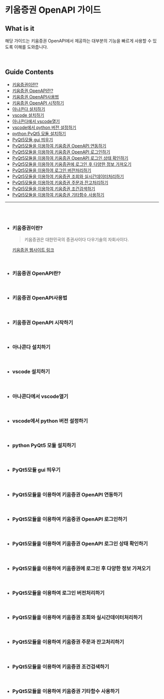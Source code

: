 # 키움증권 OpenAPI 가이드

## What is it

해당 가이드는 키움증권 OpenAPI에서 제공하는 대부분의 기능을 빠르게 사용할 수 있도록
이해를 도와줍니다.

<br>

## Guide Contents

+ [키움증권이란?](#키움증권이란)
+ [키움증권 OpenAPI란?](#키움증권-openapi란)
+ [키움증권 OpenAPI사용법](#키움증권-openapi사용법)
+ [키움증권 OpenAPI 시작하기](#키움증권-openapi-시작하기)
+ [아나콘다 설치하기](#아나콘다-설치하기)
+ [vscode 설치하기](#vscode-설치하기)
+ [아나콘다에서 vscode열기](#아나콘다에서-vscode열기)
+ [vscode에서 python 버전 설정하기](#vscode에서-python-버전-설정하기)
+ [python PyQt5 모듈 설치하기](#python-pyqt5-모듈-설치하기)
+ [PyQt5모듈 gui 띄우기](#pyqt5모듈-gui-띄우기)
+ [PyQt5모듈을 이용하여 키움증권 OpenAPI 연동하기](#pyqt5모듈을-이용하여-키움증권-openapi-연동하기)
+ [PyQt5모듈을 이용하여 키움증권 OpenAPI 로그인하기](#pyqt5모듈을-이용하여-키움증권-openapi-로그인하기)
+ [PyQt5모듈을 이용하여 키움증권 OpenAPI 로그인 상태 확인하기](#pyqt5모듈을-이용하여-키움증권-openapi-로그인-상태-확인하기)
+ [PyQt5모듈을 이용하여 키움증권에 로그인 후 다양한 정보 가져오기](#pyqt5모듈을-이용하여-키움증권에-로그인-후-다양한-정보-가져오기)
+ [PyQt5모듈을 이용하여 로그인 버전처리하기](#pyqt5모듈을-이용하여-로그인-버전처리하기)
+ [PyQt5모듈을 이용하여 키움증권 조회와 실시간데이터처리하기](#pyqt5모듈을-이용하여-키움증권-조회와-실시간데이터처리하기)
+ [PyQt5모듈을 이용하여 키움증권 주문과 잔고처리하기](#pyqt5모듈을-이용하여-키움증권-주문과-잔고처리하기)
+ [PyQt5모듈을 이용하여 키움증권 조건검색하기](#pyqt5모듈을-이용하여-키움증권-조건검색하기)
+ [PyQt5모듈을 이용하여 키움증권 기타함수 사용하기](#pyqt5모듈을-이용하여-키움증권-기타함수-사용하기)

* * *

<br><br>

+ ### 키움증권이란?

    > 키움증권은 대한민국의 증권사이다 다우기술의 자회사이다.

    [키움증권 웹사이트 링크](https://www1.kiwoom.com/)

<br>

+ ### 키움증권 OpenAPI란?

<br>

+ ### 키움증권 OpenAPI사용법

<br>

+ ### 키움증권 OpenAPI 시작하기

<br>

+ ### 아나콘다 설치하기

<br>

+ ### vscode 설치하기

<br>

+ ### 아나콘다에서 vscode열기

<br>

+ ### vscode에서 python 버전 설정하기

<br>

+ ### python PyQt5 모듈 설치하기

<br>

+ ### PyQt5모듈 gui 띄우기

<br>

+ ### PyQt5모듈을 이용하여 키움증권 OpenAPI 연동하기

<br>

+ ### PyQt5모듈을 이용하여 키움증권 OpenAPI 로그인하기

<br>

+ ### PyQt5모듈을 이용하여 키움증권 OpenAPI 로그인 상태 확인하기

<br>

+ ### PyQt5모듈을 이용하여 키움증권에 로그인 후 다양한 정보 가져오기

<br>

+ ### PyQt5모듈을 이용하여 로그인 버전처리하기

<br>

+ ### PyQt5모듈을 이용하여 키움증권 조회와 실시간데이터처리하기

<br>

+ ### PyQt5모듈을 이용하여 키움증권 주문과 잔고처리하기

<br>

+ ### PyQt5모듈을 이용하여 키움증권 조건검색하기

<br>

+ ### PyQt5모듈을 이용하여 키움증권 기타함수 사용하기

<br>
